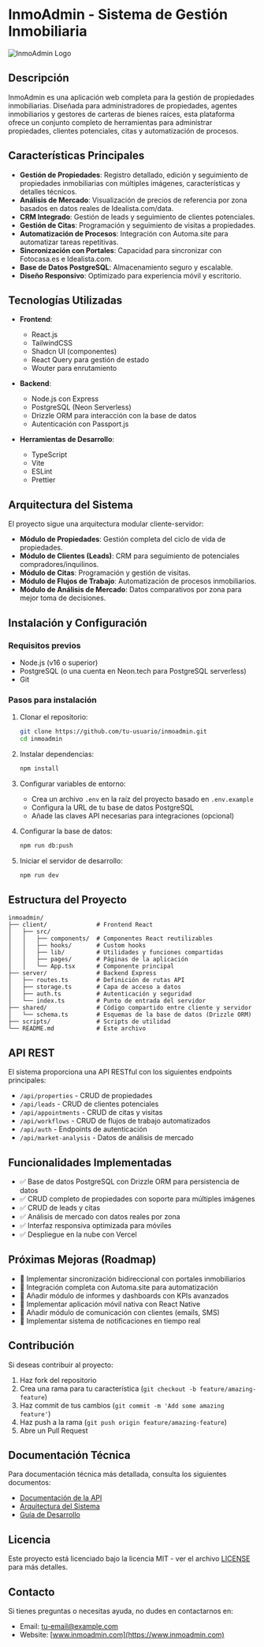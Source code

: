 # InmoAdmin - Sistema de Gestión Inmobiliaria

![InmoAdmin Logo](generated-icon.png)

## Descripción

InmoAdmin es una aplicación web completa para la gestión de propiedades inmobiliarias. Diseñada para administradores de propiedades, agentes inmobiliarios y gestores de carteras de bienes raíces, esta plataforma ofrece un conjunto completo de herramientas para administrar propiedades, clientes potenciales, citas y automatización de procesos.

## Características Principales

- **Gestión de Propiedades**: Registro detallado, edición y seguimiento de propiedades inmobiliarias con múltiples imágenes, características y detalles técnicos.
- **Análisis de Mercado**: Visualización de precios de referencia por zona basados en datos reales de Idealista.com/data.
- **CRM Integrado**: Gestión de leads y seguimiento de clientes potenciales.
- **Gestión de Citas**: Programación y seguimiento de visitas a propiedades.
- **Automatización de Procesos**: Integración con Automa.site para automatizar tareas repetitivas.
- **Sincronización con Portales**: Capacidad para sincronizar con Fotocasa.es e Idealista.com.
- **Base de Datos PostgreSQL**: Almacenamiento seguro y escalable.
- **Diseño Responsivo**: Optimizado para experiencia móvil y escritorio.

## Tecnologías Utilizadas

- **Frontend**: 
  - React.js
  - TailwindCSS 
  - Shadcn UI (componentes)
  - React Query para gestión de estado
  - Wouter para enrutamiento

- **Backend**:
  - Node.js con Express
  - PostgreSQL (Neon Serverless)
  - Drizzle ORM para interacción con la base de datos
  - Autenticación con Passport.js

- **Herramientas de Desarrollo**:
  - TypeScript
  - Vite
  - ESLint
  - Prettier

## Arquitectura del Sistema

El proyecto sigue una arquitectura modular cliente-servidor:

- **Módulo de Propiedades**: Gestión completa del ciclo de vida de propiedades.
- **Módulo de Clientes (Leads)**: CRM para seguimiento de potenciales compradores/inquilinos.
- **Módulo de Citas**: Programación y gestión de visitas.
- **Módulo de Flujos de Trabajo**: Automatización de procesos inmobiliarios.
- **Módulo de Análisis de Mercado**: Datos comparativos por zona para mejor toma de decisiones.

## Instalación y Configuración

### Requisitos previos

- Node.js (v16 o superior)
- PostgreSQL (o una cuenta en Neon.tech para PostgreSQL serverless)
- Git

### Pasos para instalación

1. Clonar el repositorio:
   ```bash
   git clone https://github.com/tu-usuario/inmoadmin.git
   cd inmoadmin
   ```

2. Instalar dependencias:
   ```bash
   npm install
   ```

3. Configurar variables de entorno:
   - Crea un archivo `.env` en la raíz del proyecto basado en `.env.example`
   - Configura la URL de tu base de datos PostgreSQL
   - Añade las claves API necesarias para integraciones (opcional)

4. Configurar la base de datos:
   ```bash
   npm run db:push
   ```

5. Iniciar el servidor de desarrollo:
   ```bash
   npm run dev
   ```

## Estructura del Proyecto

```
inmoadmin/
├── client/              # Frontend React
│   ├── src/
│   │   ├── components/  # Componentes React reutilizables
│   │   ├── hooks/       # Custom hooks
│   │   ├── lib/         # Utilidades y funciones compartidas
│   │   ├── pages/       # Páginas de la aplicación
│   │   └── App.tsx      # Componente principal
├── server/              # Backend Express
│   ├── routes.ts        # Definición de rutas API
│   ├── storage.ts       # Capa de acceso a datos
│   ├── auth.ts          # Autenticación y seguridad
│   └── index.ts         # Punto de entrada del servidor
├── shared/              # Código compartido entre cliente y servidor
│   └── schema.ts        # Esquemas de la base de datos (Drizzle ORM)
├── scripts/             # Scripts de utilidad
└── README.md            # Este archivo
```

## API REST

El sistema proporciona una API RESTful con los siguientes endpoints principales:

- `/api/properties` - CRUD de propiedades
- `/api/leads` - CRUD de clientes potenciales
- `/api/appointments` - CRUD de citas y visitas
- `/api/workflows` - CRUD de flujos de trabajo automatizados
- `/api/auth` - Endpoints de autenticación
- `/api/market-analysis` - Datos de análisis de mercado

## Funcionalidades Implementadas

- ✅ Base de datos PostgreSQL con Drizzle ORM para persistencia de datos
- ✅ CRUD completo de propiedades con soporte para múltiples imágenes
- ✅ CRUD de leads y citas
- ✅ Análisis de mercado con datos reales por zona
- ✅ Interfaz responsiva optimizada para móviles
- ✅ Despliegue en la nube con Vercel

## Próximas Mejoras (Roadmap)

- 🚀 Implementar sincronización bidireccional con portales inmobiliarios
- 🚀 Integración completa con Automa.site para automatización
- 🚀 Añadir módulo de informes y dashboards con KPIs avanzados
- 🚀 Implementar aplicación móvil nativa con React Native
- 🚀 Añadir módulo de comunicación con clientes (emails, SMS)
- 🚀 Implementar sistema de notificaciones en tiempo real

## Contribución

Si deseas contribuir al proyecto:

1. Haz fork del repositorio
2. Crea una rama para tu característica (`git checkout -b feature/amazing-feature`)
3. Haz commit de tus cambios (`git commit -m 'Add some amazing feature'`)
4. Haz push a la rama (`git push origin feature/amazing-feature`)
5. Abre un Pull Request

## Documentación Técnica

Para documentación técnica más detallada, consulta los siguientes documentos:

- [Documentación de la API](docs/API.md)
- [Arquitectura del Sistema](docs/ARCHITECTURE.md)
- [Guía de Desarrollo](docs/DEVELOPMENT.md)

## Licencia

Este proyecto está licenciado bajo la licencia MIT - ver el archivo [LICENSE](LICENSE) para más detalles.

## Contacto

Si tienes preguntas o necesitas ayuda, no dudes en contactarnos en:

- Email: tu-email@example.com
- Website: [www.inmoadmin.com](https://www.inmoadmin.com)